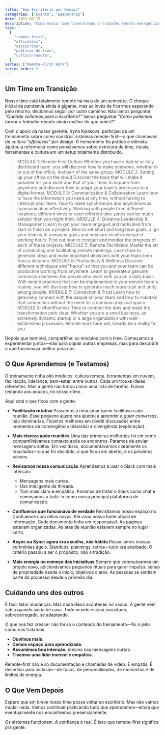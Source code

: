 ```yaml
---
title: "Sem Escritório por Design"
categories: ["Events", "Leadership"]
date: 2021-08-15
description: "Como nosso time transformou o trabalho remoto emergencial em uma cultura officeless intencional, com apoio de treinamento estruturado e experimentação coletiva."
tags:
  [
    "remote-first",
    "officeless",
    "assíncrono",
    "práticas-de-time",
    "cultura-remota",
  ]
series: ["Remote-First Work"]
series_order: 2
---
```


## Um Time em Transição

Nosso time está totalmente remoto há mais de um semestre. O choque inicial da pandemia ainda é gigante, mas ao invés de ficarmos esperando pelo retorno, decidimos seguir por outro caminho:
Não íamos perguntar _"Quando voltamos para o escritório?"_
Íamos perguntar _"Como podemos tornar o trabalho remoto ainda melhor do que antes?"_

Com o apoio da nossa gerente, Iryna Kulakova, participei de um treinamento sobre como construir sistemas remote-first—o que chamavam de cultura _"officeless"_ por design. O treinamento foi prático e otimista. Ajudou a reformular como pensávamos sobre estrutura de time, rituais, ferramentas e cultura em um setup totalmente distribuído.

> MODULE 1: Remote First Culture
> Whether you have a hybrid or fully distributed team, you will discover how to make everyone, whether in or out of the office, feel part of the same group.
> MODULE 2: Setting up your office on the cloud
> Discover the tools that will make it possible for your work and that of your team to happen from anywhere and discover how to adapt your team's processes to a digital format.
> MODULE 3: Communication & Collaboration
> Learn how to have the information you need at any time, without having to interrupt your team. How to make synchronous and asynchronous communication effectively. Working with people from different locations, different times or even different time zones can be much simpler than you might think.
> MODULE 4: Distance Leadership & Management
> Learn to get your team engaged and motivated from start to finish on a project. How to set short and long term goals, align your team with company goals and measure results instead of working hours. Find out how to conduct and monitor the progress of each of these projects.
> MODULE 5: Remote Facilitation
> Master the art of conducting and facilitating remote meetings. Learn how to generate ideas and make important decisions with your team even from a distance.
> MODULE 6: Productivity & Wellness
> Discover different techniques and "hacks" so that you and your team can be productive working from anywhere. Learn to generate a genuine connection between the people who work with you on a daily basis. With simple practices that can be implemented in your remote team's routine, you will discover how to generate much more trust and unity among people.
> MODULE 7: Connection & Trust
> Learn how to genuinely connect with the people on your team and how to maintain that connection without the need for a common physical space.
> MODULE 8: #beofficeless
> Time to connect the dots and make the transformation path clear. Whether you are a small business, an extremely dynamic startup or a large organization with well-established processes. Remote work here will already be a reality for you.

Depois que terminei, compartilhei os módulos com o time. Começamos a experimentar juntos—não para copiar outras empresas, mas para descobrir o que funcionava melhor para nós.

## O Que Aprendemos (e Testamos)

O treinamento tinha oito módulos: cultura remota, ferramentas em nuvem, facilitação, liderança, bem-estar, entre outros. Cada um trouxe ideias diferentes. Mas a gente não tratou como uma lista de tarefas. Fomos testando aos poucos, no nosso ritmo.

Aqui está o que ficou com a gente:

- **Facilitação rotativa**
  Passamos a rotacionar quem facilitava cada reunião. Esse pequeno ajuste nos ajudou a aprender a _guiar conversas_, não dominá-las. Ficamos melhores em dividir discussões entre momentos de convergência (decisão) e divergência (exploração).

- **Mais clareza após reuniões**
  Uma das primeiras melhorias foi em como compartilhávamos contexto após os encontros. Paramos de enviar mensagens soltas. Em vez disso, documentávamos claramente os resultados—o que foi decidido, o que ficou em aberto, e os próximos passos.

- **Revisamos nossa comunicação**
  Aprendemos a usar o Slack com mais intenção:

  - Mensagens mais curtas.
  - Uso inteligente de threads.
  - Tom mais claro e empático.
    Paramos de tratar o Slack como chat e começamos a tratá-lo como nossa principal plataforma de comunicação.

- **Confluence que funcionava de verdade**
  Revisitamos nosso espaço no Confluence com olhos novos. Ele virou nossa fonte oficial de informação.
  Cada documento tinha um responsável.
  As páginas estavam organizadas.
  As atas de reunião estavam sempre no lugar certo.

- **Async ou Sync: agora era escolha, não hábito**
  Reavaliamos nossas cerimônias ágeis. Standups, plannings, retros—tudo era analisado. O critério passou a ser o propósito, não a tradição.

- **Mais energia no começo das iniciativas**
  Sempre que começávamos um projeto novo, adicionávamos pequenos rituais para gerar impulso: senso de propriedade desde o início, objetivos claros. As pessoas se sentiam parte do processo desde o primeiro dia.

## Cuidando uns dos outros

É fácil listar mudanças. Mas nada disso aconteceu no vácuo. A gente nem sabia quando sairia de casa. Todo mundo estava assustado, sobrecarregado, se adaptando.

O que nos fez crescer não foi só o conteúdo do treinamento—foi o jeito como nos tratamos:

- **Ouvimos mais.**
- **Demos espaço para aprendizado.**
- **Assumimos boa intenção**, mesmo nas mensagens curtas.
- **Tivemos uma líder incrível e empática.**

Remote-first não é só documentação e chamadas de vídeo. É empatia. É desenhar para inclusão—de fusos, de personalidades, de momentos e de limites de energia.

## O Que Vem Depois

Espero que em breve nosso time possa voltar ao escritório.
Mas não vamos mudar nada. Vamos continuar praticando tudo que aprendemos—ainda que eventualmente nos encontremos presencialmente.

Os sistemas funcionam. A confiança é real.
É isso que remote-first significa pra gente.
